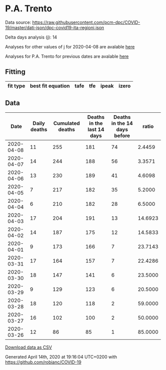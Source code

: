 # P.A. Trento

Data source: https://raw.githubusercontent.com/pcm-dpc/COVID-19/master/dati-json/dpc-covid19-ita-regioni.json

Delta days analysis (j): 14

Analyses for other values of j for 2020-04-08 are avalable [here](../2020-04-08/README.md)

Analyses for P.A. Trento for previous dates are avalable [here](../README.md)

## Fitting 
|fit type|best fit equation|tafe|tfe|ipeak|izero|
|-------|-----|--------|------|---|---|

## Data
|Date|Daily deaths|Cumulated deaths|Deaths in the last 14 days|Deaths in the 14 days before|ratio|
|----|----------|-----------|-------|--------------------|-----|
|2020-04-08|11|255|181|74|2.4459|
|2020-04-07|14|244|188|56|3.3571|
|2020-04-06|13|230|189|41|4.6098|
|2020-04-05|7|217|182|35|5.2000|
|2020-04-04|6|210|182|28|6.5000|
|2020-04-03|17|204|191|13|14.6923|
|2020-04-02|14|187|175|12|14.5833|
|2020-04-01|9|173|166|7|23.7143|
|2020-03-31|17|164|157|7|22.4286|
|2020-03-30|18|147|141|6|23.5000|
|2020-03-29|9|129|123|6|20.5000|
|2020-03-28|18|120|118|2|59.0000|
|2020-03-27|16|102|100|2|50.0000|
|2020-03-26|12|86|85|1|85.0000|

[Download data as CSV](COVID-19_p.a._trento_j14_2020-04-08.csv)

Generated April 14th, 2020 at 19:16:04 UTC+0200 with https://github.com/robianc/COVID-19
